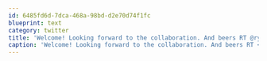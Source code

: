 ```yaml
---
id: 6485fd6d-7dca-468a-98bd-d2e70d74f1fc
blueprint: text
category: twitter
title: 'Welcome! Looking forward to the collaboration. And beers RT @ryanleroux Officially working downtown @ ORIC. Woot!'
caption: 'Welcome! Looking forward to the collaboration. And beers RT <span class="username username_linked">@<a href="https://twitter.com/ryanleroux" title="Ryan Le Roux">ryanleroux</a></span> Officially working downtown @ ORIC. Woot!'
---
```

